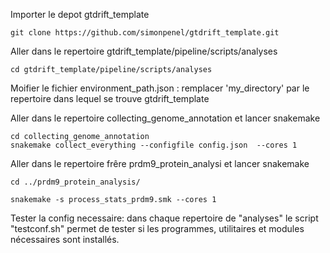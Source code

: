 
Importer le depot  gtdrift_template

```
git clone https://github.com/simonpenel/gtdrift_template.git
```

Aller dans le repertoire  gtdrift_template/pipeline/scripts/analyses


```
cd gtdrift_template/pipeline/scripts/analyses
```


Moifier le fichier environment_path.json : remplacer 'my_directory' par le repertoire dans lequel se trouve gtdrift_template



Aller dans le repertoire collecting_genome_annotation et lancer snakemake


```
cd collecting_genome_annotation 
snakemake collect_everything --configfile config.json  --cores 1
```


Aller dans le repertoire frêre prdm9_protein_analysi et lancer snakemake

```
cd ../prdm9_protein_analysis/

snakemake -s process_stats_prdm9.smk --cores 1

```
Tester la config necessaire: dans chaque repertoire  de "analyses" le script "testconf.sh" permet de tester si les programmes, utilitaires  et modules  nécessaires sont installés. 


